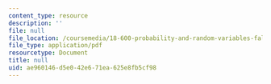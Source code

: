 ```yaml
---
content_type: resource
description: ''
file: null
file_location: /coursemedia/18-600-probability-and-random-variables-fall-2019/ae960146d5e042e671ea625e8fb5cf98_MIT18_600F19_lec20.pdf
file_type: application/pdf
resourcetype: Document
title: null
uid: ae960146-d5e0-42e6-71ea-625e8fb5cf98
---
```

